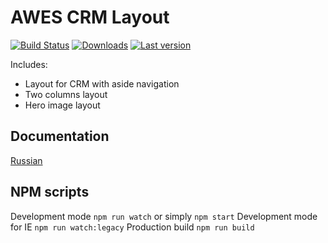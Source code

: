 # AWES CRM Layout

[![Build Status](https://www.awc.wtf/packages/awes-layout-crm/status.svg)](https://www.awes.io/) 
[![Downloads](https://www.awc.wtf/packages/awes-layout-crm/downloads.svg)](https://www.awes.io/) 
[![Last version](https://www.awc.wtf/packages/awes-layout-crm/version.svg)](https://www.awes.io/)

Includes:

- Layout for CRM with aside navigation
- Two columns layout
- Hero image layout

## Documentation

[Russian](http://gitlab.awescode.com/packages/awes-layout-crm/blob/dev/docs/index.md)

## NPM scripts

Development mode `npm run watch` or simply `npm start`
Development mode for IE `npm run watch:legacy`
Production build `npm run build`
